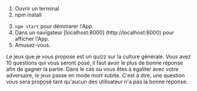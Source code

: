 <!-- Lien  -->


<!-- Installation des dépendances  -->

1. Ouvrir un terminal 
2. npm install

<!-- Démarrage de l'application en local -->

3.  ```npm start``` pour démmarer l'App.
4. Dans un navigateur  [localhost:8000] (http://localhost:8000) pour afficher l'App.
5. Amusez-vous.

<!-- Présentation du jeux -->

Le jeux que je vous propose est un quizz sur la culture générale.
Vous avez 10 questions qui vous seront posé, il faut avoir le plus de bonne réponse afin de gagner la partie. Dans le cas ou vous êtes à égaliter avec votre adversaire, le jeux passe en mode mort subite. C'est à dire, une question vous sera proposé tant qu'aucun des utilisateur n'a pas la bonne réponse.

